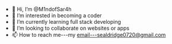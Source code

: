 - 👋 Hi, I’m @M1ndofSar4h
- 👀 I’m interested in becoming a coder
- 🌱 I’m currently learning full stack developing
- 💞️ I’m looking to collaborate on websites or apps
- 📫 How to reach me---my email---sealdridge0720@gmail.com

<!---
M1ndofSar4h/M1ndofSar4h is a ✨ special ✨ repository because its `README.md` (this file) appears on your GitHub profile.
You can click the Preview link to take a look at your changes.
--->
